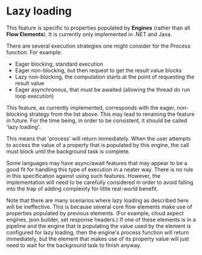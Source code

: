 # Lazy loading

This feature is specific to properties populated by **Engines** (rather than all 
**Flow Elements**).
It is currently only implemented in .NET and Java.

There are several execution strategies one might consider for the Process function.
For example:

- Eager blocking, standard execution
- Eager non-blocking, but then request to get the result value blocks
- Lazy non-blocking, the computation starts at the point of requesting the result value
- Eager asynchronous, that must be awaited (allowing the thread do run loop execution)

This feature, as currently implemented, corresponds with the eager, non-blocking 
strategy from the list above. This may lead to renaming the feature in future. For 
the time being, in order to be consistent, it should be called 'lazy loading'.

This means that 'process' will return immediately. When the user attempts to access
the value of a property that is populated by this engine, the call must block until 
the background task is complete.

Some languages may have async/await features that may appear to be a good fit for 
handling this type of execution in a neater way. There is no rule in this 
specification against using such features. However, the implementation will need 
to be carefully considered in order to avoid falling into the trap of adding 
complexity for little real-world benefit.

Note that there are many scenarios where lazy loading as described here will be 
ineffective. This is because several core flow elements make use of properties 
populated by previous elements. (For example, cloud aspect engines, json builder, 
set response headers.)
If one of these elements is in a pipeline and the engine that is populating the 
value used by the element is configured for lazy loading, then the engine's 
process function will return immediately, but the element that makes use of its 
property value will just need to wait for the background task to finish anyway.


